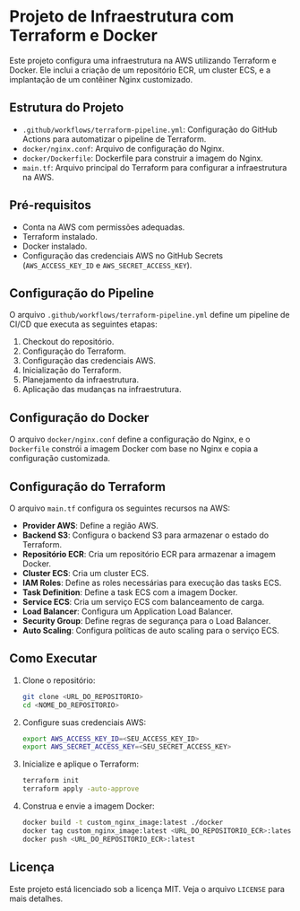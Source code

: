 # Projeto de Infraestrutura com Terraform e Docker

Este projeto configura uma infraestrutura na AWS utilizando Terraform e Docker. Ele inclui a criação de um repositório ECR, um cluster ECS, e a implantação de um contêiner Nginx customizado.

## Estrutura do Projeto

- `.github/workflows/terraform-pipeline.yml`: Configuração do GitHub Actions para automatizar o pipeline de Terraform.
- `docker/nginx.conf`: Arquivo de configuração do Nginx.
- `docker/Dockerfile`: Dockerfile para construir a imagem do Nginx.
- `main.tf`: Arquivo principal do Terraform para configurar a infraestrutura na AWS.

## Pré-requisitos

- Conta na AWS com permissões adequadas.
- Terraform instalado.
- Docker instalado.
- Configuração das credenciais AWS no GitHub Secrets (`AWS_ACCESS_KEY_ID` e `AWS_SECRET_ACCESS_KEY`).

## Configuração do Pipeline

O arquivo `.github/workflows/terraform-pipeline.yml` define um pipeline de CI/CD que executa as seguintes etapas:

1. Checkout do repositório.
2. Configuração do Terraform.
3. Configuração das credenciais AWS.
4. Inicialização do Terraform.
5. Planejamento da infraestrutura.
6. Aplicação das mudanças na infraestrutura.

## Configuração do Docker

O arquivo `docker/nginx.conf` define a configuração do Nginx, e o `Dockerfile` constrói a imagem Docker com base no Nginx e copia a configuração customizada.

## Configuração do Terraform

O arquivo `main.tf` configura os seguintes recursos na AWS:

- **Provider AWS**: Define a região AWS.
- **Backend S3**: Configura o backend S3 para armazenar o estado do Terraform.
- **Repositório ECR**: Cria um repositório ECR para armazenar a imagem Docker.
- **Cluster ECS**: Cria um cluster ECS.
- **IAM Roles**: Define as roles necessárias para execução das tasks ECS.
- **Task Definition**: Define a task ECS com a imagem Docker.
- **Service ECS**: Cria um serviço ECS com balanceamento de carga.
- **Load Balancer**: Configura um Application Load Balancer.
- **Security Group**: Define regras de segurança para o Load Balancer.
- **Auto Scaling**: Configura políticas de auto scaling para o serviço ECS.

## Como Executar

1. Clone o repositório:
    ```sh
    git clone <URL_DO_REPOSITORIO>
    cd <NOME_DO_REPOSITORIO>
    ```

2. Configure suas credenciais AWS:
    ```sh
    export AWS_ACCESS_KEY_ID=<SEU_ACCESS_KEY_ID>
    export AWS_SECRET_ACCESS_KEY=<SEU_SECRET_ACCESS_KEY>
    ```

3. Inicialize e aplique o Terraform:
    ```sh
    terraform init
    terraform apply -auto-approve
    ```

4. Construa e envie a imagem Docker:
    ```sh
    docker build -t custom_nginx_image:latest ./docker
    docker tag custom_nginx_image:latest <URL_DO_REPOSITORIO_ECR>:latest
    docker push <URL_DO_REPOSITORIO_ECR>:latest
    ```

## Licença

Este projeto está licenciado sob a licença MIT. Veja o arquivo `LICENSE` para mais detalhes.
